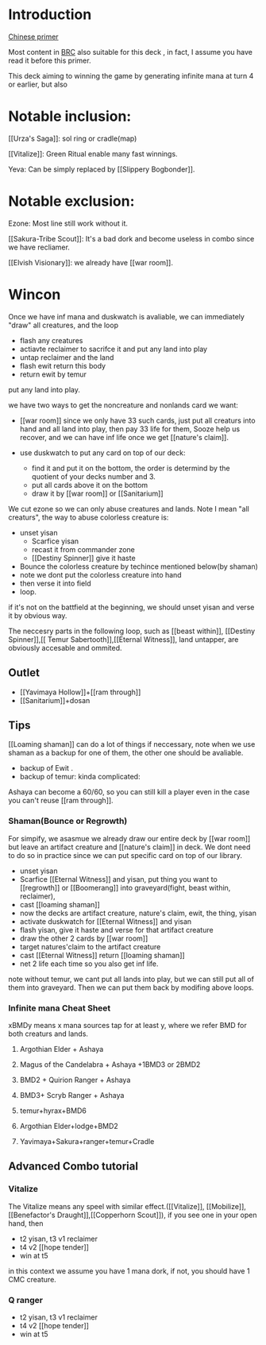 # Introduction
[Chinese primer](https://www.iyingdi.com/web/bbspost/detail/2359987)

Most content in [BRC](https://www.moxfield.com/decks/IOyWxvodxkiGECm8CIulEA) also suitable for this deck , in fact, I assume you have read it before this primer.

This deck aiming to winning the game by generating infinite mana at turn 4 or earlier, but also

# Notable inclusion:

[[Urza's Saga]]: sol ring or cradle(map)

[[Vitalize]]: Green Ritual enable many fast winnings.

Yeva: Can be simply replaced by [[Slippery Bogbonder]].

# Notable exclusion:

Ezone:  Most line still work without it.

[[Sakura-Tribe Scout]]: It's a bad dork and become useless in combo since we have recliamer.

[[Elvish Visionary]]: we already have [[war room]].


# Wincon

Once we have inf mana and duskwatch is avaliable, we can immediately "draw" all creatures, and the loop

- flash any creatures
- actiavte reclaimer to sacrifce it and put any land into play
- untap reclaimer and the land
- flash ewit return this body
- return ewit by temur

put any land into play.


we have two ways to get the noncreature and nonlands card we want:

- [[war room]] since we only have 33 such cards, just put all creaturs into hand and all land into play, then pay 33 life for them, Sooze help us recover, and we can have inf life once we get [[nature's claim]]. 

- use duskwatch to put any card on top of our deck:
  - find it and put it on the bottom, the order is determind by the quotient of your decks number and 3.
  - put all cards above it on the bottom
  - draw it by [[war room]] or [[Sanitarium]]


We cut ezone so we can only abuse creatures and lands. Note I mean  "all creaturs", the way to abuse colorless creature is:

- unset yisan
  - Scarfice yisan
  - recast it from commander zone
  - [[Destiny Spinner]] give it haste
- Bounce the colorless creature by techince mentioned below(by shaman)
- note we dont put the colorless creature into hand
- then verse it into field
- loop.

if it's not on the battfield at the beginning, we should unset yisan and verse it by obvious way.

The neccesry parts in the following loop, such as [[beast within]], [[Destiny Spinner]],[[
Temur Sabertooth]],[[Eternal Witness]], land untapper, are obviously accesable and ommited.

## Outlet

- [[Yavimaya Hollow]]+[[ram through]]
- [[Sanitarium]]+dosan

## Tips

[[Loaming shaman]] can do a lot of things if neccessary, note when we use shaman as a backup for one of them, the other one should be avaliable.

- backup of Ewit .
- backup of temur: kinda complicated:

Ashaya can become a 60/60, so you can still kill a player even in the case you can't reuse [[ram through]].


### Shaman(Bounce or Regrowth)

For simpify, we asasmue we already draw our entire deck by [[war room]] but leave an artifact creature and [[nature's claim]] in deck. We dont need to do so in practice since we can put specific card on top of our library.

- unset yisan
- Scarfice [[Eternal Witness]] and yisan, put thing you want to [[regrowth]] or [[Boomerang]] into graveyard(fight, beast within, reclaimer),
- cast [[loaming shaman]]
- now the decks are artifact creature, nature's claim, ewit, the thing, yisan
- activate duskwatch for [[Eternal Witness]] and yisan
- flash yisan, give it haste and verse for that artifact creature
- draw the other 2 cards by [[war room]]
- target natures'claim to the artifact creature
- cast [[Eternal Witness]] return [[loaming shaman]]
- net 2 life each time so you also get inf life.

note without temur, we cant put all lands into play, but we can still put all of them into graveyard. Then we can put them back by modifing above loops.


### Infinite mana Cheat Sheet

xBMDy means x mana sources tap for at least y, where we refer BMD for both creaturs and lands.

1. Argothian Elder + Ashaya

1. Magus of the Candelabra + Ashaya +1BMD3 or 2BMD2

1. BMD2 + Quirion Ranger + Ashaya

1. BMD3+ Scryb Ranger + Ashaya

1. temur+hyrax+BMD6

1. Argothian Elder+lodge+BMD2

1. Yavimaya+Sakura+ranger+temur+Cradle

## Advanced Combo tutorial

### Vitalize

The Vitalize means any speel with similar effect.([[Vitalize]], [[Mobilize]], [[Benefactor's Draught]],[[Copperhorn Scout]]), if you see one in your open hand, then

- t2 yisan, t3 v1 reclaimer
- t4 v2 [[hope tender]]
- win at t5

in this context we assume you have 1 mana dork, if not, you should have 1 CMC creature.

### Q ranger

- t2 yisan, t3 v1 reclaimer
- t4 v2 [[hope tender]]
- win at t5

